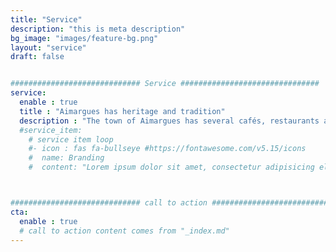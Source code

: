 ```yaml
---
title: "Service"
description: "this is meta description"
bg_image: "images/feature-bg.png"
layout: "service"
draft: false


############################# Service ###############################
service:
  enable : true
  title : "Aimargues has heritage and tradition"
  description : "The town of Aimargues has several cafés, restaurants and a super market. The market and flea market are on Sunday morning. The owners speak English and Spanish. Located near Petite Camargue, there are Carmarguais horses and bulls visible nearby."
  #service_item:
    # service item loop
    #- icon : fas fa-bullseye #https://fontawesome.com/v5.15/icons
    #  name: Branding
    #  content: "Lorem ipsum dolor sit amet, consectetur adipisicing elit, sed do eiusmod tempor incididunt ut"



############################# call to action #################################
cta:
  enable : true
  # call to action content comes from "_index.md"
---
```

